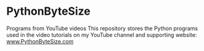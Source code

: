 # PythonByteSize
Programs from YouTube videos
This repository stores the Python programs used in the video tutorials 
on my YouTube channel and supporting website: www.PythonByteSize.com
